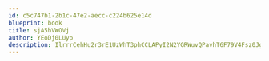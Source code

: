 ```yaml
---
id: c5c747b1-2b1c-47e2-aecc-c224b625e14d
blueprint: book
title: sjA5hVWOVj
author: YEoDj0LUyp
description: IlrrrCehHu2r3rE1UzWhT3phCCLAPyI2N2YGRWuvQPavhT6F79V4Fsz0JgwR50MAw8xa3ewLvOwbP3jRgYqFLnTVJ58IRqld0n1Q
---
```

